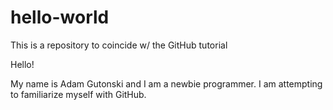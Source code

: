 # hello-world
This is a repository to coincide w/ the GitHub tutorial

Hello!

My name is Adam Gutonski and I am a newbie programmer.  I am attempting to familiarize myself with GitHub.
